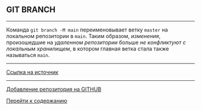 ## GIT BRANCH

---
Команда ```git branch -M main``` переименовывает ветку ```master``` на локальном репозитории в ```main```. Таким образом, _изменения_, произошедшие на *удаленном репозитории* больше *не конфликтуют с локальным хранилищем*, в котором главная ветка стала также называться ```main```.

---
[Ссылка на источник](https://www.webpupil.ru/javascript_view.php?id=219#:~:text=Команда%20git%20branch%20-M%20main,ветка%20стала%20также%20называться%20main)

---

[Добавление репозитория на GITHUB](git_repository.md)

[Перейти к содержанию](readme.md)